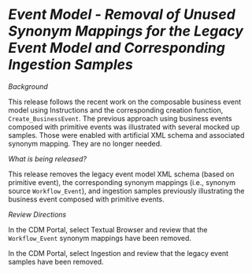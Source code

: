 # *Event Model - Removal of Unused Synonym Mappings for the Legacy Event Model and Corresponding Ingestion Samples*

_Background_

This release follows the recent work on the composable business event model using Instructions and the corresponding creation function, `Create_BusinessEvent`. The previous approach using business events composed with primitive events was illustrated with several mocked up samples. Those were enabled with artificial XML schema and associated synonym mapping. They are no longer needed.

_What is being released?_

This release removes the legacy event model XML schema (based on primitive event), the corresponding synonym mappings (i.e., synonym source `Workflow_Event`), and  ingestion samples previously illustrating the business event composed with primitive events.

_Review Directions_

In the CDM Portal, select Textual Browser and review that the `Workflow_Event` synonym mappings have been removed.

In the CDM Portal, select Ingestion and review that the legacy event samples have been removed.
